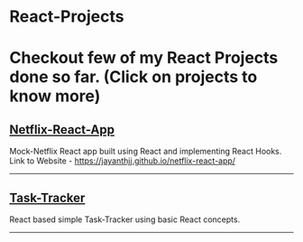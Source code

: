# React-Projects


# Checkout few of my React Projects done so far. (Click on projects to know more)
## [Netflix-React-App](https://github.com/jayanthjj/netflix-react-app)
Mock-Netflix React app built using React and implementing React Hooks. Link to Website -  https://jayanthjj.github.io/netflix-react-app/ 
<hr>

## [Task-Tracker](https://github.com/jayanthjj/task-tracker)
React based simple Task-Tracker using basic React concepts.
<hr>

